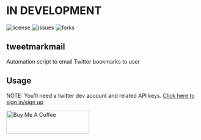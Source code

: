 # IN DEVELOPMENT

![license][license-shield]
![issues][issues-shield]
![forks][forks-shield]

## tweetmarkmail

Automation script to email Twitter bookmarks to user

## Usage

NOTE: You'll need a twitter dev account and related API keys.
[Click here to sign in/sign up][twitter-dev-link]

<!--Links-->
[license-shield]: https://img.shields.io/github/license/Anzo52/tweetmarkmail
[issues-shield]: https://img.shields.io/github/issues/Anzo52/tweetmarkmail
[forks-shield]: https://img.shields.io/github/forks/Anzo52/tweetmarkmail?style=social
[twitter-dev-link]: https://developer.twitter.com/en

<a href="https://www.buymeacoffee.com/azollner20N" target="_blank"><img src="https://cdn.buymeacoffee.com/buttons/v2/default-yellow.png" alt="Buy Me A Coffee" style="height: 60px !important;width: 217px !important;" ></a>
